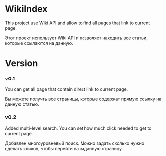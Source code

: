 # WikiIndex

This project use Wiki API and allow to find all pages that link to current page.

Этот проект использует Wiki API и позволяет находить все статьи, которые ссылаются на данную.

# Version
### v0.1
You can get all page that contain direct link to current page.

Вы можете получть все страницы, которые содержат прямую ссылку на данную статью.

### v0.2
Added multi-level search. You can set how much click needed to get to current page.

Добавлен многоуровневый поиск. Можно задать сколько нужно сделать кликов, чтобы перейти на заданную страницу.
